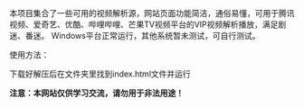 本项目集合了一些可用的视频解析源，网站页面功能简洁，通俗易懂，可用于腾讯视频、爱奇艺、优酷、哔哩哔哩、芒果TV视频平台的VIP视频解析播放，满足剧迷、番迷。
Windows平台正常运行，其他系统暂未测试，可自行测试。


使用方法：


下载好解压后在文件夹里找到index.html文件并运行





<b>注意：本网站仅供学习交流，请勿用于非法用途！</b>
